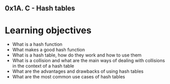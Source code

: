 ## 0x1A. C - Hash tables
# Learning objectives
*  What is a hash function
*  What makes a good hash function
*  What is a hash table, how do they work and how to use them
*  What is a collision and what are the main ways of dealing with collisions in the context of a hash table
*  What are the advantages and drawbacks of using hash tables
*  What are the most common use cases of hash tables

